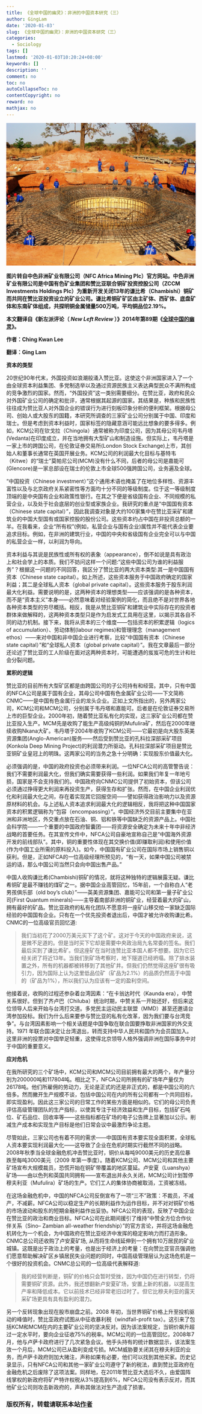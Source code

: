 ```yaml
---
title: 《全球中国的幽灵》：非洲的中国资本研究（三）
author: GingLam
date: '2020-01-03'
slug: 《全球中国的幽灵》：非洲的中国资本研究（三）
categories:
  - Sociology
tags: []
lastmod: '2020-01-03T10:20:24+08:00'
keywords: []
description: ''
comment: no
toc: no
autoCollapseToc: no
contentCopyright: no
reward: no
mathjax: no
---
```

<div align=center><img src="https://raw.githubusercontent.com/GingLam/Storage/master/20156301026445875924.JPG"></div>
<div align=center>
</div>

**图片转自中色非洲矿业有限公司（NFC Africa Mining Plc）官方网站。中色非洲矿业有限公司是中国有色矿业集团和赞比亚联合铜矿投资控股公司（ZCCM Investments Holdings Plc）为重新开发关闭13年的谦比希（Chambishi）铜矿而共同在赞比亚投资设立的矿业公司。谦比希铜矿矿区由主矿体、西矿体、底盘矿体和东南矿体组成，共探明铜金属储量500万吨，平均铜品位2.19%。**

**本文翻译自《新左派评论（ *New Left Review* ）》2014年第89期《[全球中国的幽灵](https://newleftreview.org/issues/II89/articles/ching-kwan-lee-the-spectre-of-global-china)》。**

**作者：Ching Kwan Lee**

**翻译：Ging Lam**

**资本的类型**

20世纪90年代末，外国投资如浪潮般涌入赞比亚。这使这个非洲国家进入了一个由全球资本利益集团、多党制选举以及通过资源民族主义表达典型民众不满所构成的竞争激烈的国家。然而，“外国投资”这一类别需要细分。在赞比亚，政府和民众对外国矿业公司的确定和批评，通常根据其起源的国家。其结果是，种族和民族性往往成为赞比亚人对外国企业的错误行为进行刻板印象分析的便利框架。根据母公司、创始人或大股东的国籍，本研究所调查的三家矿业公司分别属于中国、印度和瑞士。但是考虑到资本利益时，国家标签的隐藏意涵可能远比想象的要多得多。例如，KCM公司在钦戈拉（Chingola）通常被称为印度公司，因为其母公司韦丹塔(Vedanta)在印度成立，并在当地拥有大型矿山和制造设施。但实际上，韦丹塔是一家上市的跨国公司，在伦敦证券交易所(London Stock Exchange)上市，其创始人和董事长通常在英国开展业务。KCM公司的利润最大化目标与基特韦（Kitwe）的“瑞士”莫帕尼公司(MCM)没有什么不同，后者的母公司是嘉能可(Glencore)是一家总部设在瑞士的伦敦上市全球500强跨国公司，业务遍及全球。

<!--more-->

“中国投资（Chinese investment）”这个通用术语也掩盖了在地位多样性、资源丰富性以及与北京政府关系紧密性等方面均十分不同的等级制度。位于这一等级制度顶端的是中央国有企业和政策性银行。在其之下便是省级国有企业、不同规模的私营企业，以及处于社会底层的创业型或家族企业。我研究的重点是“中国国有资本（Chinese state capital）”，因此我调查对象是大约100家集中在赞比亚采矿和建筑业的中国大型国有或国家控股的股份公司。这些资本约占中国在非投资总额的一半。在我看来，企业“所有权”(例如，私营企业与国有企业)属性并不能代表企业要追求目标。例如，在非洲的建筑行业，中国的中央和省级国有企业完全可以与中国的私营企业一样，以利润为导向。 

资本利益与其说是民族性或所有权的表象（appearance），倒不如说是具有政治上和社会学上的本质。我们不妨问这样一个问题:“这些中国公司为谁的利益服务”？根据这一问题的不同回答，我区分了赞比亚的两大资本类型:其一是中国国有资本（Chinese state capital）。如上所述，这些资本服务于中国政府确定的国家利益；其二是全球私人资本（global private capital）。这些资本服务于股东利润最大化利益。需要说明的是，这两种资本的理想类型——应该强调的是各种资本，而不是“资本主义”本身——必然意味着对经验案例的简化，而且绝不是对世界各地各种资本类型的穷尽概括。相反，我是从赞比亚铜矿和建筑业中实际存在的投资者群体来做解释的，这两种资本类型只是作为启发式工具用在这里，以揭示其各自不同的动力机制。接下来，我将从资本的三个维度——包括资本的积累逻辑（logics of accumulation）、劳动体制(labour regimes)和管理理念（management ethos）——来对中国和非中国企业进行考察，比较“中国国有资本（Chinese state capital）”和“全球私人资本（global private capital）”。我在文章最后一部分还论述了赞比亚的工人阶级在面对这两种资本时，可能遭遇的岌岌可危的生计和社会分裂问题。 

**累积的逻辑**

赞比亚的目前所有大型矿区都是由跨国公司的子公司持有和经营。其中，只有中国的NFCA公司是属于国有企业，其母公司中国有色金属矿业公司——下文简称CNMC——是中国有色金属行业的龙头企业。正如上文所指出的，另外两家公司，KCM公司和MCM公司，分别属于韦丹塔和嘉能可。后者是在伦敦证券交易所上市的巨型企业。2000年初，随着赞比亚私有化的实现，这三家矿业公司都在赞比亚投入生产。MCM先是收购了能生产高级纯铜的Mufulira矿，然后在2000年继续收购Nkana大矿。韦丹塔于2004年收购了KCM公司——它最初是向大股东英美资源集团(Anglo-American)服务——然后受到赞比亚的孔科拉深部采矿项目(Konkola Deep Mining Project)的利润潜力所驱动。孔科拉深部采矿项目是赞比亚铜矿业皇冠上的明珠。这两家公司的当务之急十分明确：实现股东价值最大化。 

必须强调的是，中国的政府投资也必须带来利润。一位NFCA公司的高管警告说：我们不需要利润最大化，但我们确实需要获得一些利润。如果我们年复一年地亏损，国家是不会支持我们的。中国政府向CNMC公司提供了初始资本，但该公司必须通过挣得更大利润来再投资生产，获得生存和扩张。然而，在中国企业利润优化和利润最大化之间，存在着实现其它回报空间——譬如获得政治影响力以及资源原材料的机会。与上述私人资本追求利润最大化的逻辑相反，我将把这种中国国家资本的积累逻辑称为“包容（encompassing）”。中国经济外交目前主要集中在亚洲和非洲地区，外交重点放在石油、铜、铝和铁等中国缺乏的资源产品上。中国社会科学院——一个重要的中国政府智囊团——将资源安全确定为未来十年中非经济战略的首要任务。在其宣传文件中，NFCA公司自豪地宣称自己是“中国海外资源开发的前线部队”。其中，铜的重要性体现在其交换价值(即赚取利润)和使用价值(作为中国工业所需的原料投入)。如今，中国国有矿业公司在国际市场上销售铜以获利。但是，正如NFCA的一位高级经理所预见的，“有一天，如果中国公司被禁运的话，那么中国公司当然只会向中国出售产品。” 

中国人收购谦比希(Chambishi)铜矿的情况，就将这种独特的逻辑展露无疑。谦比希铜矿是最不赚钱的煤矿之一。据中国企业高管回忆，15年前，一个自称白人“老男孩俱乐部（old boy’s club）”——英美资源集团、嘉能可公司和第一量子矿业公司(First Quantum minerals)——主导着南部非洲的铜矿业，经营着最大的矿山，拥有最好的矿品。赞比亚政府的私有化团队不愿意将一座矿山移交给一家缺乏国际经验的中国国有企业。只有在一个优先投资者退出后，中国才被允许收购谦比希。CNMC的一位高级官员回忆道: 

> 我们当初花了2000万美元买下了这个矿。这对于今天的中国政府来说，这是微不足道的。但是当时买下它却是需要中央政治局九名常委的签名。我们最后买到了谦比希矿。但这座矿在当时连赞比亚本国人都不想要。因为它已经关闭了将近13年。当我们到矿场考察时，地下隧道已经坍塌。除了排水装置之外，所有的机器都被转移到了其他矿井。但我们仍然觉得这座矿很有吸引力，因为国际上认为这里低品位矿（矿品为2.1%）的品质仍然高于中国的（矿品为1%），所以我们认为应该有一定的盈利空间。 

他接着说，收购的过程还参杂着台湾因素：“在卡翁达时代（Kaunda era），中赞关系很好。但到了齐卢巴（Chiluba）统治时期，中赞关系一开始还好，但后来这位领导人后来开始与台湾打交道。多党民主运动民主联盟（MMD）甚至还邀请台湾参加投标。我们为什么后来要参与赞比亚的私有化改革，因为我们要与台湾竞争”。与台湾因素影响一个相关话题是中国争取在联合国要挣取非洲国家的外交支持。1971 年联合国决定让台湾退出，转而支持中华人民共和国作为会员国加入。这里非洲的投票对中国举足轻重，这使得北京领导人格外强调非洲在国际事务中对于中国的重要意义。 

**应对危机**

在我所研究的三个矿场中，KCM公司和MCM公司目前拥有最大的两个，年产量分别为200000吨和117804吨。相比之下，NFCA公司所拥有的矿场年产量仅为26178吨。他们所雇佣的劳动力，无论是正式的还是非正式的，都是中国公司的六倍多。然而撇开生产规模不谈，包括中国公司在内的所有公司都有一个共同目标，即实现盈利。因此这三家公司的日常工作的某些方面是相似的。它们的母公司负责评估高级管理团队的生产指标，以使其专注于经济效益和生产目标，包括矿石吨位、矿石品位、回收率等——这些指标都在矿场的电子公告牌上显著加以公示。削减生产成本和实现生产目标是他们日常会议中最激烈争论主题。

尽管如此，三家公司也有着不同的需求——中国国有资本要实现全面积累，全球私人资本要实现利润最大化——这导致了企业在危机时期实行截然不同的战略。2008年秋季当全球金融危机冲击赞比亚时，铜价从每吨9000美元的历史高位暴跌至每吨3000美元（2009 年第一季度）。随着KCM公司、MCM公司和其他主要矿场宣布大规模裁员，恐慌开始在铜矿带覆盖的地区蔓延。卢安夏（Luanshya）矿场——由以色列和英国共同拥有——宣布退出并永久关闭，MCM公司计划暂停穆夫利亚（Mufulira）矿场的生产。它们工人的集体协商被取消，工资被冻结。

在这场金融危机中，中国的NFCA公司反倒宣布了一项“三不”政策：不裁员，不减产，不减薪。NFCA公司以稳定生产的长期利益作为运作目标，并不对对铜矿价格的市场波动和股东的短期金融利益作出妥协。NFCA公司的表现，反映了中国企业在赞比亚的政治和商业目标。NFCA公司在此期间援引了维持“中赞全方位合作伙伴关系（Sino– Zambian all-weather friendship）”的官方言论，并将这场金融危机转化为一个机会，为中国政府在赞比亚经济中发挥的稳定影响力而打造形象。CNMC总公司还收购了卢安夏矿场, 从而将生命线延伸到一个拥有10万居民的矿业城镇。这既是出于政治上的考量，也是出于经济上的考量：在向赞比亚官员强调他们愿意帮助解决矿区乡镇居民失业问题的同时，中国高级管理层认为这场危机是一个很好的投资机会。CNMC总公司的一位高级代表解释道: 

> 我的经营判断是，铜矿的价格只会暂时受挫，因为中国仍在进行转型，仍将需要铜矿资源。此外，我还想翻新卢安夏矿场，安置上新的机器，以提高生产率和降低成本。它以前技术已经非常老旧过时了。但它比穆夫利亚的露天采矿场更具有具有盈利的潜力。 

另一个反转现象出现在股市崩盘之前。2008 年初，当世界铜矿价格上升至投机驱动的峰值时，赞比亚政府试图从中征收暴利税（windfall-profit tax）。这引来了包括KCM和MCM在内的主要矿业公司的坚决反对。因为该法案规定，当铜价飙升超过一定水平时，要向企业征收75%的税率。MCM公司的一位高管回忆，2008年7月，他与卢萨卡政府进行了几次紧急会议。他手头持有的统计数据显示，该法案生效一个月后，MCM公司已从盈利变成亏损。MCM威胁要关闭其在穆夫利亚的业务，而卢萨卡政府则加大赌注，声称如果有必要，他们可以找到其他买家。历史记录显示，只有NFCA公司和其他一家矿业公司遵守了新的税法，直到赞比亚政府在金融危机之后废除了这项法案。同样地，在2011年赞比亚大选后不久，由爱国阵线掌权的新政府将矿产特许权税从3%提高到6%，NFCA公司没有表示反对，而其他矿业公司则攻击新政府的，声称其做法对生产造成了损害。 

### 版权所有，转载请联系本站[作者](mailto:linj83@mail2.sysu.edu.cn)
